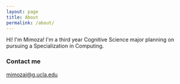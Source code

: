 ```yaml
---
layout: page
title: About
permalink: /about/
---
```



Hi! I'm Mimoza! I'm a third year Cognitive Science major planning on pursuing a Specialization in Computing.

### Contact me

[mimozai@g.ucla.edu](mailto:mimozai@g.ucla.edu)